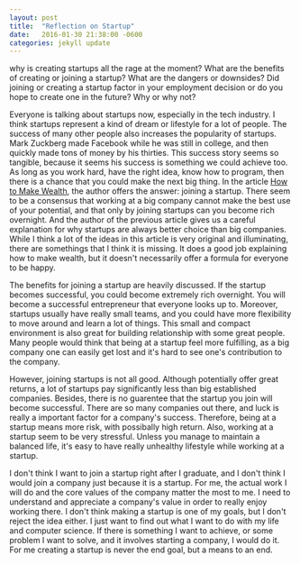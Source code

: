 ```yaml
---
layout: post
title:  "Reflection on Startup"
date:   2016-01-30 21:38:00 -0600
categories: jekyll update
---
```


why is creating startups all the rage at the moment? What are the benefits of creating or joining a startup? What are the dangers or downsides? Did joining or creating a startup factor in your employment decision or do you hope to create one in the future? Why or why not?

Everyone is talking about startups now, especially in the tech industry. I think startups represent a kind of dream or lifestyle for a lot of people. The success of many other people also increases the popularity of startups. Mark Zuckberg made Facebook while he was still in college, and then quickly made tons of money by his thirties. This success story seems so tangible, because it seems his success is something we could achieve too. As long as you work hard, have the right idea, know how to program, then there is a chance that you could make the next big thing. In the article <a href="http://paulgraham.com/wealth.html">How to Make Wealth</a>, the author offers the answer: joining a startup. There seem to be a consensus that working at a big company cannot make the best use of your potential, and that only by joining startups can you become rich overnight. And the author of the previous article gives us a careful explanation for why startups are always better choice than big companies. While I think a lot of the ideas in this article is very original and illuminating, there are somethings that I think it is missing. It does a good job explaining how to make wealth, but it doesn't necessarily offer a formula for everyone to be happy.

The benefits for joining a startup are heavily discussed. If the startup becomes successful, you could become extremely rich overnight. You will become a successful entrepreneur that everyone looks up to. Moreover, startups usually have really small teams, and you could have more flexibility to move around and learn a lot of things. This small and compact environment is also great for building relationship with some great people. Many people would think that being at a startup feel more fulfilling, as a big company one can easily get lost and it's hard to see one's contribution to the company.

However, joining startups is not all good. Although potentially offer great returns, a lot of startups pay significantly less than big established companies. Besides, there is no guarentee that the startup you join will become successful. There are so many companies out there, and luck is really a important factor for a company's success. Therefore, being at a startup means more risk, with possibally high return. Also, working at a startup seem to be very stressful. Unless you manage to maintain a balanced life, it's easy to have really unhealthy lifestyle while working at a startup.

I don't think I want to join a startup right after I graduate, and I don't think I would join a company just because it is a startup. For me, the actual work I will do and the core values of the company matter the most to me. I need to understand and appreciate a company's value in order to really enjoy working there. I don't think making a startup is one of my goals, but I don't reject the idea either. I just want to find out what I want to do with my life and computer science. If there is something I want to achieve, or some problem I want to solve, and it involves starting a company, I would do it. For me creating a startup is never the end goal, but a means to an end.